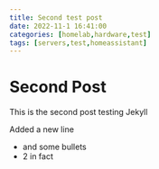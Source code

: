 ```yaml
---
title: Second test post
date: 2022-11-1 16:41:00
categories: [homelab,hardware,test]
tags: [servers,test,homeassistant]
---
```


# Second Post

This is the second post testing Jekyll

Added a new line

* and some bullets
* 2 in fact

